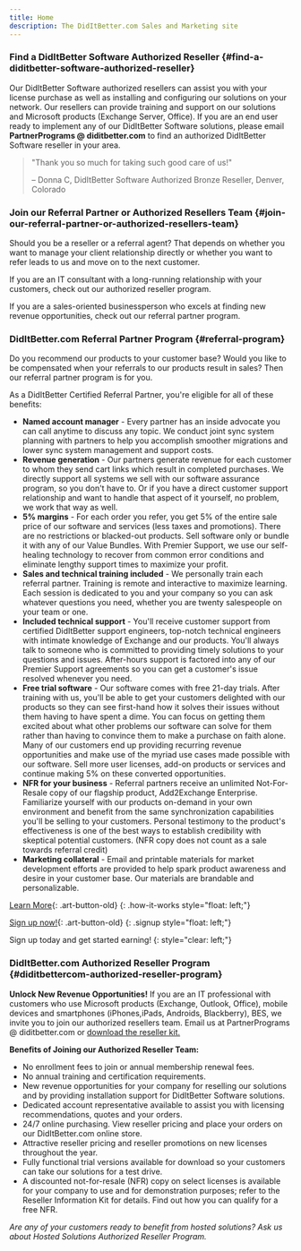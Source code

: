 ```yaml
---
title: Home
description: The DidItBetter.com Sales and Marketing site
---
```


### Find a DidItBetter Software Authorized Reseller   {#find-a-diditbetter-software-authorized-reseller}

Our DidItBetter Software authorized resellers can assist you with your
license purchase as well as installing and configuring our solutions on
your network. Our resellers can provide training and support on our
solutions and Microsoft products (Exchange Server, Office). If you are
an end user ready to implement any of our DidItBetter Software
solutions, please email **PartnerPrograms @ diditbetter.com** to find an
authorized DidItBetter Software reseller in your area.

> \"Thank you so much for taking such good care of us!\"
> 
> – Donna C, DidItBetter Software Authorized Bronze Reseller, Denver,
> Colorado

### Join our Referral Partner or Authorized Resellers Team   {#join-our-referral-partner-or-authorized-resellers-team}

Should you be a reseller or a referral agent? That depends on whether
you want to manage your client relationship directly or whether you want
to refer leads to us and move on to the next customer.

If you are an IT consultant with a long-running relationship with your
customers, check out our authorized reseller program.

If you are a sales-oriented businessperson who excels at finding new
revenue opportunities, check out our referral partner program.

### DidItBetter.com Referral Partner Program   {#referral-program}

Do you recommend our products to your customer base? Would you like to
be compensated when your referrals to our products result in sales? Then
our referral partner program is for you.

As a DidItBetter Certified Referral Partner, you\'re eligible for all of
these benefits:

* **Named account manager** - Every partner has an inside advocate you
  can call anytime to discuss any topic. We conduct joint sync system
  planning with partners to help you accomplish smoother migrations and
  lower sync system management and support costs.
* **Revenue generation** - Our partners generate revenue for each
  customer to whom they send cart links which result in completed
  purchases. We directly support all systems we sell with our software
  assurance program, so you don\'t have to. Or if you have a direct
  customer support relationship and want to handle that aspect of it
  yourself, no problem, we work that way as well.
* **5% margins** - For each order you refer, you get 5% of the entire
  sale price of our software and services (less taxes and promotions).
  There are no restrictions or blacked-out products. Sell software only
  or bundle it with any of our Value Bundles. With Premier Support, we
  use our self-healing technology to recover from common error
  conditions and eliminate lengthy support times to maximize your
  profit.
* **Sales and technical training included** - We personally train each
  referral partner. Training is remote and interactive to maximize
  learning. Each session is dedicated to you and your company so you can
  ask whatever questions you need, whether you are twenty salespeople on
  your team or one.
* **Included technical support** - You\'ll receive customer support from
  certified DidItBetter support engineers, top-notch technical engineers
  with intimate knowledge of Exchange and our products. You\'ll always
  talk to someone who is committed to providing timely solutions to your
  questions and issues. After-hours support is factored into any of our
  Premier Support agreements so you can get a customer\'s issue resolved
  whenever you need.
* **Free trial software** - Our software comes with free 21-day trials.
  After training with us, you\'ll be able to get your customers
  delighted with our products so they can see first-hand how it solves
  their issues without them having to have spent a dime. You can focus
  on getting them excited about what other problems our software can
  solve for them rather than having to convince them to make a purchase
  on faith alone. Many of our customers end up providing recurring
  revenue opportunities and make use of the myriad use cases made
  possible with our software. Sell more user licenses, add-on products
  or services and continue making 5% on these converted opportunities.
* **NFR for your business** - Referral partners receive an unlimited
  Not-For-Resale copy of our flagship product, Add2Exchange Enterprise.
  Familiarize yourself with our products on-demand in your own
  environment and benefit from the same synchronization capabilities
  you\'ll be selling to your customers. Personal testimony to the
  product\'s effectiveness is one of the best ways to establish
  credibility with skeptical potential customers. (NFR copy does not
  count as a sale towards referral credit)
* **Marketing collateral** - Email and printable materials for market
  development efforts are provided to help spark product awareness and
  desire in your customer base. Our materials are brandable and
  personalizable.

[Learn More](how_it_works){: .art-button-old}
{: .how-it-works style="float: left;"}

[Sign up now!](referral_signup){: .art-button-old}
{: .signup style="float: left;"}

Sign up today and get started earning!
{: style="clear: left;"}

### DidItBetter.com Authorized Reseller Program   {#diditbettercom-authorized-reseller-program}

**Unlock New Revenue Opportunities!** If you are an IT professional with
customers who use Microsoft products (Exchange, Outlook, Office), mobile
devices and smartphones (iPhones,iPads, Androids, Blackberry), BES, we
invite you to join our authorized resellers team. Email us at
PartnerPrograms @ diditbetter.com or [download the reseller kit.][1]

**Benefits of Joining our Authorized Reseller Team:**

* No enrollment fees to join or annual membership renewal fees.
* No annual training and certification requirements.
* New revenue opportunities for your company for reselling our solutions
  and by providing installation support for DidItBetter Software
  solutions.
* Dedicated account representative available to assist you with
  licensing recommendations, quotes and your orders.
* 24/7 online purchasing. View reseller pricing and place your orders on
  our DidItBetter.com online store.
* Attractive reseller pricing and reseller promotions on new licenses
  throughout the year.
* Fully functional trial versions available for download so your
  customers can take our solutions for a test drive.
* A discounted not-for-resale (NFR) copy on select licenses is available
  for your company to use and for demonstration purposes; refer to the
  Reseller Information Kit for details. Find out how you can qualify for
  a free NFR.

*Are any of your customers ready to benefit from hosted solutions? Ask
us about Hosted Solutions Authorized Reseller Program.*

[1]: http://sales.diditbetter.com/DidItBetterAuthorizedResellerProgram.pdf 
